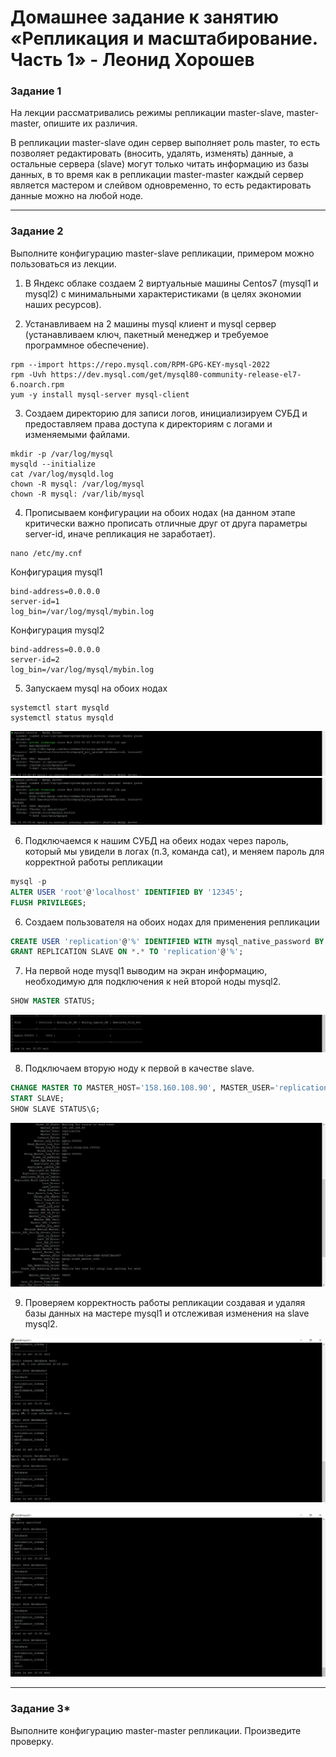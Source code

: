 # Домашнее задание к занятию «Репликация и масштабирование. Часть 1» - Леонид Хорошев


### Задание 1

На лекции рассматривались режимы репликации master-slave, master-master, опишите их различия.

В репликации master-slave один сервер выполняет роль master, то есть позволяет редактировать (вносить, удалять, изменять) данные, а остальные сервера (slave) могут только читать информацию из базы данных, в то время как в репликации master-master каждый сервер является мастером и слейвом одновременно, то есть редактировать данные можно на любой ноде.

---

### Задание 2

Выполните конфигурацию master-slave репликации, примером можно пользоваться из лекции.

1. В Яндекс облаке создаем 2 виртуальные машины Centos7 (mysql1 и mysql2) с минимальными характеристиками (в целях экономии наших ресурсов).

2. Устанавливаем на 2 машины mysql клиент и mysql сервер (устанавливаем ключ, пакетный менеджер и требуемое программное обеспечение).

```
rpm --import https://repo.mysql.com/RPM-GPG-KEY-mysql-2022
rpm -Uvh https://dev.mysql.com/get/mysql80-community-release-el7-6.noarch.rpm
yum -y install mysql-server mysql-client
```

3. Создаем директорию для записи логов, инициализируем СУБД и предоставляем права доступа к директориям c логами и изменяемыми файлами. 

```
mkdir -p /var/log/mysql
mysqld --initialize
cat /var/log/mysqld.log
chown -R mysql: /var/log/mysql
chown -R mysql: /var/lib/mysql
```

4. Прописываем конфигурации на обоих нодах (на данном этапе критически важно прописать отличные друг от друга параметры server-id, иначе репликация не заработает).

```
nano /etc/my.cnf
```

Конфигурация mysql1

```
bind-address=0.0.0.0
server-id=1
log_bin=/var/log/mysql/mybin.log
```

Конфигурация mysql2

```
bind-address=0.0.0.0
server-id=2
log_bin=/var/log/mysql/mybin.log
```

5. Запускаем mysql на обоих нодах

```
systemctl start mysqld
systemctl status mysqld
```
![Alt text](https://github.com/LeonidKhoroshev/databases/blob/main/replication/replication2.1.png)
![Alt text](https://github.com/LeonidKhoroshev/databases/blob/main/replication/replication2.2.png)

6. Подключаемся к нашим СУБД на обеих нодах через пароль, который мы увидели в логах (п.3, команда cat), и меняем пароль для корректной работы репликации

```sql
mysql -p
ALTER USER 'root'@'localhost' IDENTIFIED BY '12345';
FLUSH PRIVILEGES;
```


6. Создаем пользователя на обоих нодах для применения репликации
```sql
CREATE USER 'replication'@'%' IDENTIFIED WITH mysql_native_password BY '12345';
GRANT REPLICATION SLAVE ON *.* TO 'replication'@'%';
```

7. На первой ноде mysql1 выводим на экран информацию, необходимую для подключения к ней второй ноды mysql2.

```sql
SHOW MASTER STATUS;
```
![Alt text](https://github.com/LeonidKhoroshev/databases/blob/main/replication/replication2.3.png)

8. Подключаем вторую ноду к первой в качестве slave.

```sql
CHANGE MASTER TO MASTER_HOST='158.160.108.90', MASTER_USER='replication', MASTER_PASSWORD='12345', MASTER_LOG_FILE = 'mybin.000001', MASTER_LOG_POS=1519;
START SLAVE;
SHOW SLAVE STATUS\G;
```

![Alt text](https://github.com/LeonidKhoroshev/databases/blob/main/replication/replication2.4.png)

9. Проверяем корректность работы репликации создавая и удаляя базы данных на мастере mysql1 и отслеживая изменения на slave mysql2.

![Alt text](https://github.com/LeonidKhoroshev/databases/blob/main/replication/replication2.5.png)

![Alt text](https://github.com/LeonidKhoroshev/databases/blob/main/replication/replication2.6.png)

---

### Задание 3* 

Выполните конфигурацию master-master репликации. Произведите проверку.


